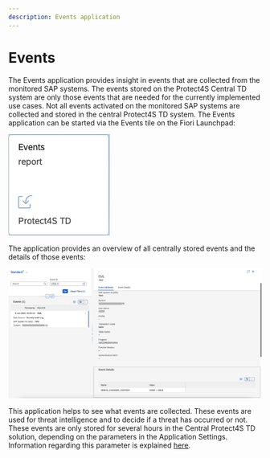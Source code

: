 ```yaml
---
description: Events application
---
```


# Events

The Events application provides insight in events that are collected from the monitored SAP systems. The events stored on the Protect4S Central TD system are only those events that are needed for the currently implemented use cases. Not all events activated on the monitored SAP systems are collected and stored in the central Protect4S TD system. The Events application can be started via the Events tile on the Fiori Launchpad:

![](<../.gitbook/assets/image (21).png>)

The application provides an overview of all centrally stored events and the details of those events:

![](<../.gitbook/assets/image (59) (1) (1).png>)

This application helps to see what events are collected. These events are used for threat intelligence and to decide if a threat has occurred or not. These events are only stored for several hours in the Central Protect4S TD solution, depending on the parameters in the Application Settings. Information regarding this parameter is explained [here](../application-setup/application-settings.md).

